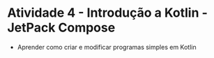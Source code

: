 # Atividade 4 - Introdução a Kotlin - JetPack Compose

- Aprender como criar e modificar programas simples em Kotlin
